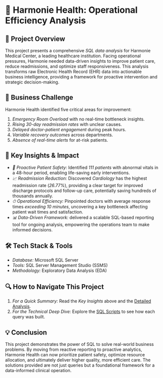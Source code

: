 # 🏥 Harmonie Health: Operational Efficiency Analysis

## 📖 Project Overview
This project presents a comprehensive *SQL data analysis* for Harmonie Medical Center, a leading healthcare institution. Facing operational pressures, Harmonie needed data-driven insights to improve patient care, reduce readmissions, and optimize staff responsiveness. This analysis transforms raw Electronic Health Record (EHR) data into actionable business intelligence, providing a framework for proactive intervention and strategic decision-making.



## 🎯 Business Challenge
Harmonie Health identified five critical areas for improvement:
1.  *Emergency Room Overload* with no real-time bottleneck insights.
2.  *Rising 30-day readmission rates* with unclear causes.
3.  *Delayed doctor-patient engagement* during peak hours.
4.  *Variable recovery outcomes* across departments.
5.  *Absence of real-time alerts* for at-risk patients.

## 🚀 Key Insights & Impact
- *🚨 Proactive Patient Safety:* Identified *111 patients* with abnormal vitals in a 48-hour period, enabling life-saving early interventions.
- *📈 Readmission Reduction:* Discovered *Cardiology* has the highest readmission rate (*26.77%*), providing a clear target for improved discharge protocols and follow-up care, potentially saving hundreds of thousands annually.
- *⏱ Operational Efficiency:* Pinpointed doctors with average response times *exceeding 10 minutes*, uncovering a key bottleneck affecting patient wait times and satisfaction.
- *📊 Data-Driven Framework:* delivered a scalable SQL-based reporting tool for ongoing analysis, empowering the operations team to make informed decisions.

## 🛠 Tech Stack & Tools
- *Database:* Microsoft SQL Server
- *Tools:* SQL Server Management Studio (SSMS)
- *Methodology:* Exploratory Data Analysis (EDA)

## 🔍 How to Navigate This Project
1.  *For a Quick Summary:* Read the *Key Insights* above and the [Detailed Analysis](./Analysis/detailed_analysis.md).
2.  *For the Technical Deep Dive:* Explore the [SQL Scripts](./SQL_Scripts/) to see how each query was built.


## 💡 Conclusion
This project demonstrates the power of SQL to solve real-world business problems. By moving from reactive reporting to proactive analytics, Harmonie Health can now prioritize patient safety, optimize resource allocation, and ultimately deliver higher quality, more efficient care. The solutions provided are not just queries but a foundational framework for a data-informed clinical operation.
